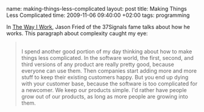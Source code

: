 name: making-things-less-complicated
layout: post
title: Making Things Less Complicated
time: 2009-11-06 09:40:00 +02:00
tags: programming

In <a href="http://www.inc.com/magazine/20091101/the-way-i-work-jason-fried-of-37signals.html">The Way I Work</a>, Jason Fried of the 37Signals fame talks about how he works. This paragraph about complexity caught my eye:<br /><blockquote><br />I spend another good portion of my day thinking about how to make things less complicated. In the software world, the first, second, and third versions of any product are really pretty good, because everyone can use them. Then companies start adding more and more stuff to keep their existing customers happy. But you end up dying with your customer base, because the software is too complicated for a newcomer. We keep our products simple. I'd rather have people grow out of our products, as long as more people are growing into them.<br /></blockquote>
